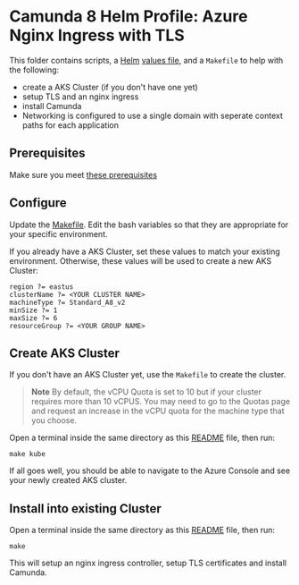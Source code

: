 # Camunda 8 Helm Profile: Azure Nginx Ingress with TLS

This folder contains scripts, a [Helm](https://helm.sh/) [values file](camunda-values.yaml), and a `Makefile` to help with the following: 

- create a AKS Cluster (if you don't have one yet)
- setup TLS and an nginx ingress
- install Camunda
- Networking is configured to use a single domain with seperate context paths for each application

## Prerequisites

Make sure you meet [these prerequisites](https://github.com/camunda-community-hub/camunda-8-helm-profiles/blob/master/azure/README.md)

## Configure

Update the [Makefile](Makefile). Edit the bash variables so that they are appropriate for your specific environment.

If you already have a AKS Cluster, set these values to match your existing environment. Otherwise, these values will be used to create a new AKS Cluster:  

    region ?= eastus
    clusterName ?= <YOUR CLUSTER NAME>
    machineType ?= Standard_A8_v2
    minSize ?= 1
    maxSize ?= 6
    resourceGroup ?= <YOUR GROUP NAME>

## Create AKS Cluster

If you don't have an AKS Cluster yet, use the `Makefile` to create the cluster. 

> **Note** By default, the vCPU Quota is set to 10 but if your cluster requires
> more than 10 vCPUS. You may need to go to the Quotas page and request an increase in the vCPU quota for the
> machine type that you choose.

Open a terminal inside the same directory as this [README](README.md) file, then run:

```shell
make kube
```

If all goes well, you should be able to navigate to the Azure Console and see your newly created AKS cluster. 

## Install into existing Cluster

Open a terminal inside the same directory as this [README](README.md) file, then run:

```shell
make
```

This will setup an nginx ingress controller, setup TLS certificates and install Camunda.
